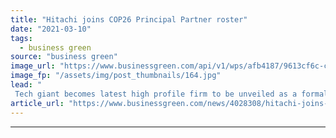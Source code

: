 ```yaml
---
title: "Hitachi joins COP26 Principal Partner roster"
date: "2021-03-10"
tags: 
  - business green
source: "business green"
image_url: "https://www.businessgreen.com/api/v1/wps/afb4187/9613cf6c-c756-48de-b456-22a899f7dcd9/4/COP26-logo-185x114.jpg"
image_fp: "/assets/img/post_thumbnails/164.jpg"
lead: "
 Tech giant becomes latest high profile firm to be unveiled as a formal partner of COP26 ..."
article_url: "https://www.businessgreen.com/news/4028308/hitachi-joins-cop26-principal-partner-roster"
---
```


---
